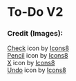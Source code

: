 # To-Do V2

### Credit (Images):
<a target="_blank" href="https://icons8.com/icon/63262/checkmark">Check</a> icon by <a target="_blank" href="https://icons8.com">Icons8</a>
<br>
<a target="_blank" href="https://icons8.com/icon/86023/pencil">Pencil</a> icon by <a target="_blank" href="https://icons8.com">Icons8</a>
<br>
<a target="_blank" href="https://icons8.com/icon/13903/close-window">X</a> icon by <a target="_blank" href="https://icons8.com">Icons8</a>
<br>
<a target="_blank" href="https://icons8.com/icon/QXETd5g3MDpT/undo">Undo</a> icon by <a target="_blank" href="https://icons8.com">Icons8</a>
